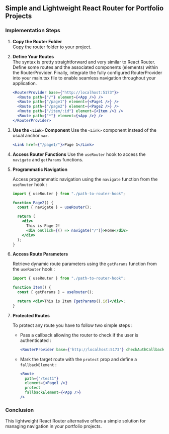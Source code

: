 ## Simple and Lightweight React Router for Portfolio Projects

### Implementation Steps

1. **Copy the Router Folder**  
   Copy the router folder to your project.

2. **Define Your Routes**  
   The syntax is pretty straightforward and very similar to React Router. Define some routes and the associated components (elements) within the RouterProvider.
   Finally, integrate the fully configured RouterProvider into your main.tsx file to enable seamless navigation throughout your application.

   ```jsx
   <RouterProvider base={"http://localhost:5173"}>
     <Route path={"/"} element={<App />} />
     <Route path={"/page1"} element={<Page1 />} />
     <Route path={"/page2"} element={<Page2 />} />
     <Route path={"/item/:id"} element={<Item />} />
     <Route path={"*"} element={<App />} />
   </RouterProvider>
   ```

3. **Use the `<Link>` Component**
   Use the `<Link>` component instead of the usual anchor `<a>`.

   ```jsx
   <Link href={"/page1/"}>Page 1</Link>
   ```

4. **Access Router Functions**
   Use the `useRouter` hook to access the `navigate` and `getParams` functions.

5. **Programmatic Navigation**

   Access programmatic navigation using the `navigate` function from the `useRouter` hook :

   ```jsx
   import { useRouter } from "./path-to-router-hook";

   function Page2() {
     const { navigate } = useRouter();

     return (
       <div>
         This is Page 2!
         <div onClick={() => navigate("/")}>Home</div>
       </div>
     );
   }
   ```

6. **Access Route Parameters**

   Retrieve dynamic route parameters using the `getParams` function from the `useRouter` hook :

   ```jsx
   import { useRouter } from "./path-to-router-hook";

   function Item() {
     const { getParams } = useRouter();

     return <div>This is Item {getParams().id}</div>;
   }
   ```

7. **Protected Routes**

   To protect any route you have to follow two simple steps :

   - Pass a callback allowing the router to check if the user is authenticated :

     ```jsx
     <RouterProvider base={'http://localhost:5173'} checkAuthCallback={() => isAuthenticated()}>
     ```

   - Mark the target route with the `protect` prop and define a `fallbackElement` :
     ```jsx
     <Route
       path={"/test1"}
       element={<Page1 />}
       protect
       fallbackElement={<App />}
     />
     ```

### Conclusion

This lightweight React Router alternative offers a simple solution for managing navigation in your portfolio projects.
